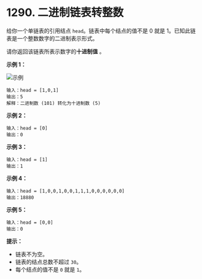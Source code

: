 # 1290. 二进制链表转整数

给你一个单链表的引用结点 `head`。链表中每个结点的值不是 0 就是 1。已知此链表是一个整数数字的二进制表示形式。

请你返回该链表所表示数字的**十进制值** 。

**示例 1：**

![示例](https://assets.leetcode-cn.com/aliyun-lc-upload/uploads/2019/12/15/graph-1.png)

```()
输入：head = [1,0,1]
输出：5
解释：二进制数 (101) 转化为十进制数 (5)
```

**示例 2：**

```()
输入：head = [0]
输出：0
```

**示例 3：**

```()
输入：head = [1]
输出：1
```

**示例 4：**

```()
输入：head = [1,0,0,1,0,0,1,1,1,0,0,0,0,0,0]
输出：18880
```

**示例 5：**

```()
输入：head = [0,0]
输出：0
```

**提示：**

- 链表不为空。
- 链表的结点总数不超过 `30`。
- 每个结点的值不是 `0` 就是 `1`。
